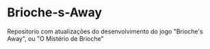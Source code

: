 # Brioche-s-Away
Repositorio com atualizações do desenvolvimento do jogo "Brioche's Away", ou "O Mistério de Brioche"

